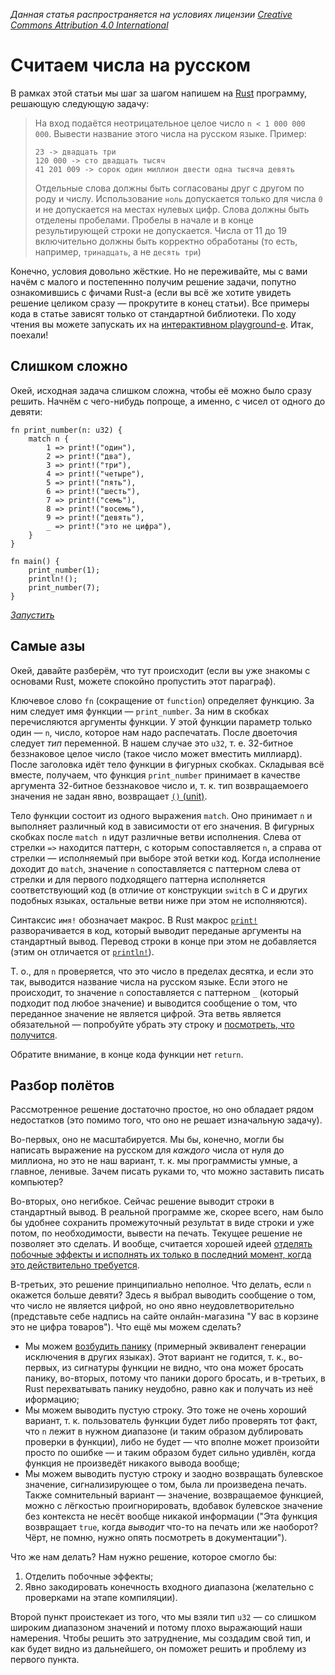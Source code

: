 _Данная статья распространяется на условиях лицензии [Creative Commons Attribution 4.0 International](https://creativecommons.org/licenses/by/4.0/)_

# Считаем числа на русском

В рамках этой статьи мы шаг за шагом напишем на [Rust](rust-lang.org) программу, решающую следующую задачу:

> На вход подаётся неотрицательное целое число `n < 1 000 000 000`. Вывести название этого числа на русском языке.
> Пример:
> 
>     23 -> двадцать три
>     120 000 -> сто двадцать тысяч
>     41 201 009 -> сорок один миллион двести одна тысяча девять
>
> Отдельные слова должны быть согласованы друг с другом по роду и числу.
> Использование `ноль` допускается только для числа `0` и не допускается на местах нулевых цифр.
> Слова должны быть отделены пробелами. Пробелы в начале и в конце результирующей строки не допускается.
> Числа от 11 до 19 включительно должны быть корректно обработаны (то есть, например, `тринадцать`, а не `десять три`)

Конечно, условия довольно жёсткие. Но не переживайте, мы с вами начём с малого и постепеннно получим решение задачи, попутно ознакомившись с фичами Rust-а (если вы всё же хотите увидеть решение целиком сразу — прокрутите в конец статьи). Все примеры кода в статье зависят только от стандартной библиотеки. По ходу чтения вы можете запускать их на [интерактивном playground-е](play.rust-lang.org). Итак, поехали!

## Слишком сложно

Окей, исходная задача слишком сложна, чтобы её можно было сразу решить. Начнём с чего-нибудь попроще, а именно, с чисел от одного до девяти:

```
fn print_number(n: u32) {
    match n {
        1 => print!("один"),
        2 => print!("два"),
        3 => print!("три"),
        4 => print!("четыре"),
        5 => print!("пять"),
        6 => print!("шесть"),
        7 => print!("семь"),
        8 => print!("восемь"),
        9 => print!("девять"),
        _ => print!("это не цифра"),
    }
}

fn main() {
    print_number(1);
    println!();
    print_number(7);
}
```

_[Запустить](fn%20print_number(n%3A%20u32)%20%7B%0A%20%20%20%20match%20n%20%7B%0A%20%20%20%20%20%20%20%200%20%3D%3E%20print!(%22%D0%BD%D0%BE%D0%BB%D1%8C%22)%2C%0A%20%20%20%20%20%20%20%201%20%3D%3E%20print!(%22%D0%BE%D0%B4%D0%B8%D0%BD%22)%2C%0A%20%20%20%20%20%20%20%202%20%3D%3E%20print!(%22%D0%B4%D0%B2%D0%B0%22)%2C%0A%20%20%20%20%20%20%20%203%20%3D%3E%20print!(%22%D1%82%D1%80%D0%B8%22)%2C%0A%20%20%20%20%20%20%20%204%20%3D%3E%20print!(%22%D1%87%D0%B5%D1%82%D1%8B%D1%80%D0%B5%22)%2C%0A%20%20%20%20%20%20%20%205%20%3D%3E%20print!(%22%D0%BF%D1%8F%D1%82%D1%8C%22)%2C%0A%20%20%20%20%20%20%20%206%20%3D%3E%20print!(%22%D1%88%D0%B5%D1%81%D1%82%D1%8C%22)%2C%0A%20%20%20%20%20%20%20%207%20%3D%3E%20print!(%22%D1%81%D0%B5%D0%BC%D1%8C%22)%2C%0A%20%20%20%20%20%20%20%208%20%3D%3E%20print!(%22%D0%B2%D0%BE%D1%81%D0%B5%D0%BC%D1%8C%22)%2C%0A%20%20%20%20%20%20%20%209%20%3D%3E%20print!(%22%D0%B4%D0%B5%D0%B2%D1%8F%D1%82%D1%8C%22)%2C%0A%20%20%20%20%20%20%20%20_%20%3D%3E%20print!(%22%D1%8D%D1%82%D0%BE%20%D0%BD%D0%B5%20%D1%86%D0%B8%D1%84%D1%80%D0%B0%22)%2C%0A%20%20%20%20%7D%0A%7D%0A%0Afn%20main()%20%7B%0A%20%20%20%20print_number(1)%3B%0A%20%20%20%20println!()%3B%0A%20%20%20%20print_number(7)%3B%0A%20%20%20%20print!(%22%5Cn%7B%7D%22%2C%20u32%3A%3Amax_value())%3B%0A%7D)_

## Самые азы

Окей, давайте разберём, что тут происходит (если вы уже знакомы с основами Rust, можете спокойно пропустить этот параграф).

Ключевое слово `fn` (сокращение от `function`) определяет функцию. За ним следует имя функции — `print_number`. За ним в скобках перечисляются аргументы функции. У этой функции параметр только один — `n`, число, которое нам надо распечатать. После двоеточия следует _тип_ переменной. В нашем случае это `u32`, т. е. 32-битное беззнаковое целое число (такое число может вместить миллиард). После заголовка идёт тело функции в фигурных скобках. Складывая всё вместе, получаем, что функция `print_number` принимает в качестве аргумента 32-битное беззнаковое число и, т. к. тип возвращаемоего значения не задан явно, возвращает [`()` (unit)](https://doc.rust-lang.org/stable/std/primitive.unit.html).

Тело функции состоит из одного выражения `match`. Оно принимает `n` и выполняет различный код в зависимости от его значения. В фигурных скобках после `match n` идут различные ветви исполнения. Слева от стрелки `=>` находится паттерн, с которым сопоставляется `n`, а справа от стрелки — исполняемый при выборе этой ветки код. Когда исполнение доходит до `match`, значение `n` сопоставляется с паттерном слева от стрелки и для первого подходящего паттерна исполняется соответствующий код (в отличие от конструкции `switch` в C и других подобных языках, остальные ветви ниже при этом не исполняются).

Синтаксис `имя!` обозначает макрос. В Rust макрос [`print!`](https://doc.rust-lang.org/stable/std/macro.print.html) разворачивается в код, который выводит переданые аргументы на стандартный вывод. Перевод строки в конце при этом не добавляется (этим он отличается от [`println!`](https://doc.rust-lang.org/stable/std/macro.println.html)).

Т. о.,  для `n` проверяется, что это число в пределах десятка, и если это так, выводится название числа на русском языке. Если этого не происходит, то значение `n` сопоставляется с паттерном `_` (который подходит под любое значение) и выводится сообщение о том, что переданное значение не является цифрой. Эта ветвь является обязательной — попробуйте убрать эту строку и [посмотреть, что получится](https://play.rust-lang.org/?code=fn%20print_number(n%3A%20u32)%20%7B%0A%20%20%20%20match%20n%20%7B%0A%20%20%20%20%20%20%20%201%20%3D>%20print!("один")%2C%0A%20%20%20%20%20%20%20%202%20%3D>%20print!("два")%2C%0A%20%20%20%20%20%20%20%203%20%3D>%20print!("три")%2C%0A%20%20%20%20%20%20%20%204%20%3D>%20print!("четыре")%2C%0A%20%20%20%20%20%20%20%205%20%3D>%20print!("пять")%2C%0A%20%20%20%20%20%20%20%206%20%3D>%20print!("шесть")%2C%0A%20%20%20%20%20%20%20%207%20%3D>%20print!("семь")%2C%0A%20%20%20%20%20%20%20%208%20%3D>%20print!("восемь")%2C%0A%20%20%20%20%20%20%20%209%20%3D>%20print!("девять")%2C%0A%20%20%20%20%7D%0A%7D%0A%0Afn%20main()%20%7B%0A%20%20%20%20print_number(1)%3B%0A%20%20%20%20println!()%3B%0A%20%20%20%20print_number(7)%3B%0A%7D).

Обратите внимание, в конце кода функции нет `return`.

## Разбор полётов

Рассмотренное решение достаточно простое, но оно обладает рядом недостатков (это помимо того, что оно не решает изначальную задачу).

Во-первых, оно не масштабируется. Мы бы, конечно, могли бы написать выражение на русском для _каждого_ числа от нуля до миллиона, но это не наш вариант, т. к. мы программисты умные, а главное, ленивые. Зачем писать руками то, что можно заставить писать компьютер? 

Во-вторых, оно негибкое. Сейчас решение выводит строки в стандартный вывод. В реальной программе же, скорее всего, нам было бы удобнее сохранить промежуточный результат в виде строки и уже потом, по необходимости, вывести на печать. Текущее решение не позволяет это сделать. И вообще, считается хорошей идеей [отделять побочные эффекты и исполнять их только в последний момент, когда это действительно требуется](https://www.youtube.com/watch?v=GqmsQeSzMdw).

В-третьих, это решение принципиально неполное. Что делать, если `n` окажется больше девяти? Здесь я выбрал выводить сообщение о том, что число не является цифрой, но оно явно неудовлетворительно (представьте себе надпись на сайте онлайн-магазина "У вас в корзине это не цифра товаров"). Что ещё мы можем сделать?
* Мы можем [возбудить панику](https://doc.rust-lang.org/stable/std/macro.panic.html) (примерный эквивалент генерации исключения в других языках). Этот вариант не годится, т. к., во-первых, из сигнатуры функции не видно, что она может бросать панику, во-вторых, потому что паники дорого бросать, и в-третьих, в Rust перехватывать панику неудобно, равно как и получать из неё иформацию;
* Мы можем выводить пустую строку. Это тоже не очень хороший вариант, т. к. пользователь функции будет либо проверять тот факт, что `n` лежит в нужном диапазоне (и таким образом дублировать проверки в функции), либо не будет — что вполне может произойти просто по ошибке — и таким образом будет сильно удивлён, когда функция не произведёт никакого вывода вообще;
* Мы можем выводить пустую строку и заодно возвращать булевское значение, сигнализирующее о том, была ли произведена печать. Также сомнительный вариант — значение, возвращаемое функцией, можно с лёгкостью проигнорировать, вдобавок булевское значение без контекста не несёт вообще никакой информации ("Эта функция возвращает `true`, когда _выводит_ что-то на печать или же наоборот? Чёрт, не помню, нужно опять посмотреть в документации").

Что же нам делать? Нам нужно решение, которое смогло бы:
1. Отделить побочные эффекты;
2. Явно закодировать конечность входного диапазона (желательно с проверками на этапе компиляции).

Второй пункт проистекает из того, что мы взяли тип `u32` — со слишком широким диапазоном значений и потому плохо выражающий наши намерения. Чтобы решить это затруднение, мы создадим свой тип, и как будет видно из дальнейшего, он поможет решить и проблему из первого пункта.

